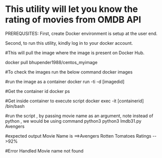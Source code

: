 # This utility will let you know the rating of movies from OMDB API

PREREQUSITES:
First, create Docker environment is setup at the user end.

Second, to run this utility, kindly log in to your docker account.

#This will pull the image where the image is present on Docker Hub.

docker pull bhupender1988/centos_myimage

#To check the images run the below command
docker images

#run the image as a container
docker run -ti -d [imagedid]

#Get the container id
docker ps

#Get inside container to execute script
docker exec -it [containerid] /bin/bash

#run the script , by passing movie name as an argument, note instead of python , we would be using command python3
python3 Imdb31.py Avengers

#expected output
Movie Name is ==>Avengers
Rotten Tomatoes Ratings -->92%

#Error Handled
Movie name not found
